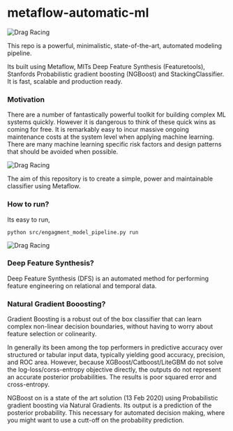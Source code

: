 # metaflow-automatic-ml

![Drag Racing](https://i.ibb.co/r4MzCNV/Screen-Shot-2020-03-18-at-12-57-51-PM.png)


This repo is a powerful, minimalistic, state-of-the-art, automated modeling pipeline. 

Its built using Metaflow, MITs Deep Feature Synthesis (Featuretools), Stanfords Probabilistic gradient boosting (NGBoost) and  StackingClassifier. It is fast, scalable and production ready. 

### Motivation

There are a number of fantastically powerful toolkit for building complex ML systems quickly. However it is dangerous to think of these quick wins as coming for free. It is remarkably easy to incur massive ongoing maintenance costs at the system level when applying machine learning. There are many machine learning specific risk factors and design patterns that should be avoided when possible. 

![Drag Racing](https://i.ibb.co/smz6Y4r/metaflow-docs-1.gif=50px )

The aim of this repository is to create a simple, power and maintainable classifier using Metaflow. 

### How to run? 

Its easy to run, 
```
python src/engagment_model_pipeline.py run  
```

![Drag Racing](https://i.ibb.co/QftPB2Z/Screen-Shot-2020-03-23-at-1-33-16-PM.png=150px )


### Deep Feature Synthesis?

Deep Feature Synthesis (DFS) is an automated method for performing feature engineering on relational and temporal data.

### Natural Gradient Booosting? 

Gradient Boosting is a robust out of the box classifier that can learn complex non-linear decision boundaries, without having to worry about feature selection or colinearity.

In generally its been among the top performers in predictive accuracy over structured or tabular input data, typically yielding good accuracy, precision, and ROC area. However, because XGBoost/Catboost/LiteGBM do not solve the log-loss/corss-entropy objective directly, the outputs do not represent an accurate posterior probabilities. The results is poor squared error and cross-entropy.

NGBoost on is a state of the art solution (13 Feb 2020) using Probabilistic gradient boosting via Natural Gradients. Its output is a prediction of the posterior probability. This necessary for automated decision making, where you might want to use a cutt-off on the probability prediction.

